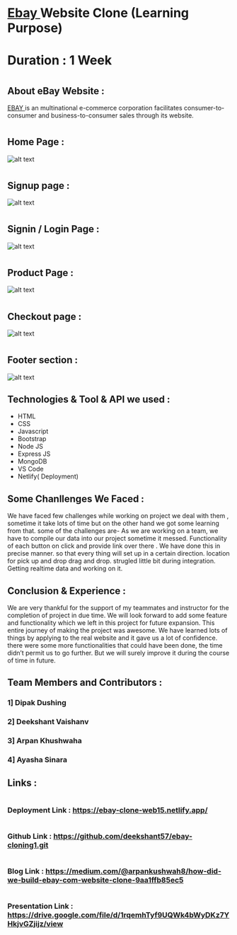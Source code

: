 

#  <h1><a href="https://ebay-clone-web15.netlify.app/">Ebay </a> Website Clone (Learning Purpose)</h1>

# Duration : 1 Week 

# <h2>About eBay Website : </h2>

<a href="https://ebay-clone-web15.netlify.app/">EBAY </a>  is an multinational e-commerce corporation facilitates consumer-to-consumer and business-to-consumer sales through its website.


# <h2>Home Page : </h2>
![alt text](https://github.com/deekshant57/ebay-cloning1/blob/main/ebay_img/ebay.png)
# <h2>Signup page : </h2>
![alt text](https://github.com/deekshant57/ebay-cloning1/blob/main/ebay_img/signup.png)
# <h2>Signin / Login Page : </h2>
![alt text](https://github.com/deekshant57/ebay-cloning1/blob/main/ebay_img/signin.png)
# <h2>Product Page : </h2>
![alt text](https://github.com/deekshant57/ebay-cloning1/blob/main/ebay_img/productPage.png)
# <h2>Checkout page : </h2>
![alt text](https://github.com/deekshant57/ebay-cloning1/blob/main/ebay_img/checkout.png)
# <h2>Footer section : </h2>
![alt text](https://github.com/deekshant57/ebay-cloning1/blob/main/ebay_img/footer.png)

## Technologies & Tool & API we used :

- HTML
- CSS
- Javascript
- Bootstrap
- Node JS
- Express JS
- MongoDB
- VS Code
- Netlify( Deployment)

## Some Chanllenges We Faced :

We have faced few challenges while working on project we deal with them , sometime it take lots of time but on the other hand we got some learning from that. some of the challenges are-
As we are working on a team, we have to compile our data into our project sometime it messed.
Functionality of each button on click and provide link over there . We have done this in precise manner. so that every thing will set up in a certain direction.
location for pick up and drop drag and drop.
strugled little bit during integration.
Getting realtime data and working on it.

## Conclusion & Experience :
We are very thankful for the support of my teammates and instructor for the completion of project in due time. We will look forward to add some feature and functionality which we left in this project for future expansion.
This entire journey of making the project was awesome. We have learned lots of things by applying to the real website and it gave us a lot of confidence. there were some more functionalities that could have been done, the time didn’t permit us to go further. But we will surely improve it during the course of time in future.

## Team Members and Contributors :

### 1] Dipak Dushing
### 2] Deekshant Vaishanv
### 3] Arpan Khushwaha
### 4] Ayasha Sinara



## Links :
# <h3>Deployment Link : https://ebay-clone-web15.netlify.app/ </h3>
# <h3>Github Link : https://github.com/deekshant57/ebay-cloning1.git </h3>
# <h3>Blog Link : https://medium.com/@arpankushwah8/how-did-we-build-ebay-com-website-clone-9aa1ffb85ec5 </h3>
# <h3>Presentation Link : https://drive.google.com/file/d/1rqemhTyf9UQWk4bWyDKz7YHkjvGZjijz/view </h3>






